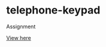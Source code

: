 # telephone-keypad

Assignment

<a href="https://chellarao-chowdary.github.io/telephone-keypad/">View here</a>
